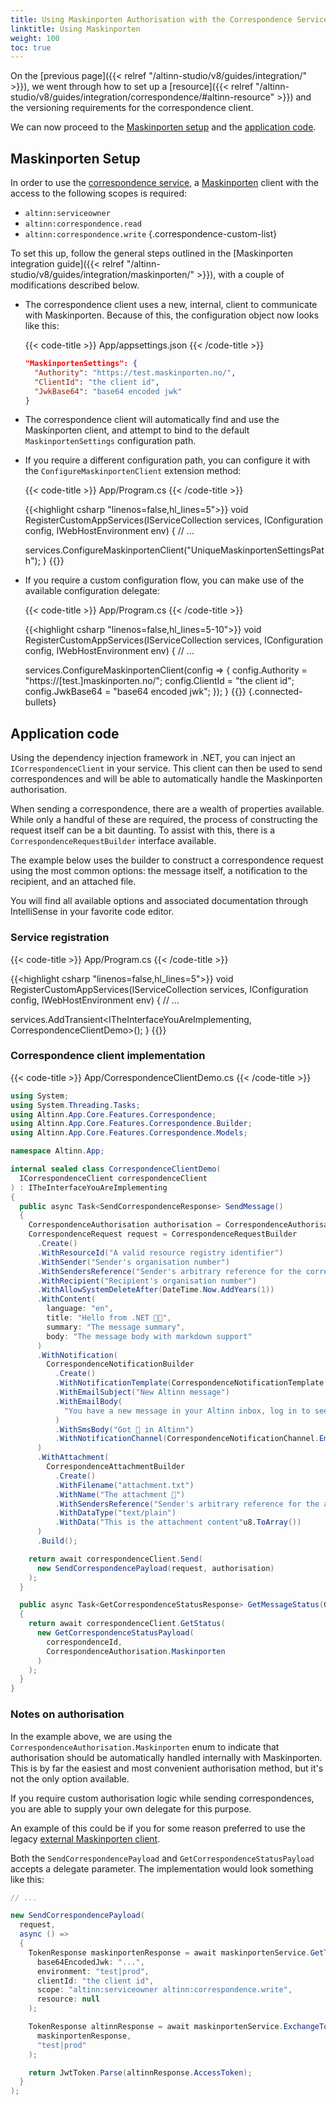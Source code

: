 ```yaml
---
title: Using Maskinporten Authorisation with the Correspondence Service
linktitle: Using Maskinporten
weight: 100
toc: true
---
```


On the [previous page]({{< relref "/altinn-studio/v8/guides/integration/" >}}), we went through how to set up a [resource]({{< relref "/altinn-studio/v8/guides/integration/correspondence/#altinn-resource" >}}) and the versioning requirements
for the correspondence client.

We can now proceed to the [Maskinporten setup](#maskinporten-setup) and the [application code](#application-code).

## Maskinporten Setup

In order to use the [correspondence service](/en/correspondence/), a [Maskinporten](/en/authorization/getting-started/authentication/maskinporten/) client with the access to the following scopes is required:

- `altinn:serviceowner`
- `altinn:correspondence.read`
- `altinn:correspondence.write`
{.correspondence-custom-list}

To set this up, follow the general steps outlined in the [Maskinporten integration guide]({{< relref "/altinn-studio/v8/guides/integration/maskinporten/" >}}), with a couple of modifications described below.

- The correspondence client uses a new, internal, client to communicate with Maskinporten. Because of this, the configuration object now looks like this:

  {{< code-title >}}
  App/appsettings.json
  {{< /code-title >}}

  ```json
  "MaskinportenSettings": {
    "Authority": "https://test.maskinporten.no/",
    "ClientId": "the client id",
    "JwkBase64": "base64 encoded jwk"
  }
  ```

- The correspondence client will automatically find and use the Maskinporten client, and attempt to bind to the default
  `MaskinportenSettings` configuration path.
- If you require a different configuration path, you can configure it with the `ConfigureMaskinportenClient` extension method:

  {{< code-title >}}
  App/Program.cs
  {{< /code-title >}}

  {{<highlight csharp "linenos=false,hl_lines=5">}}
  void RegisterCustomAppServices(IServiceCollection services, IConfiguration config, IWebHostEnvironment env)
  {
    // ...

    services.ConfigureMaskinportenClient("UniqueMaskinportenSettingsPath");
  }
  {{</highlight>}}

- If you require a custom configuration flow, you can make use of the available configuration delegate:

  {{< code-title >}}
  App/Program.cs
  {{< /code-title >}}

  {{<highlight csharp "linenos=false,hl_lines=5-10">}}
  void RegisterCustomAppServices(IServiceCollection services, IConfiguration config, IWebHostEnvironment env)
  {
    // ...

    services.ConfigureMaskinportenClient(config =>
    {
      config.Authority = "https://[test.]maskinporten.no/";
      config.ClientId = "the client id";
      config.JwkBase64 = "base64 encoded jwk";
    });
  }
  {{</highlight>}}
{.connected-bullets}

## Application code

Using the dependency injection framework in .NET, you can inject an `ICorrespondenceClient` in your service.
This client can then be used to send correspondences and will be able to automatically handle the Maskinporten authorisation.

When sending a correspondence, there are a wealth of properties available. While only a handful of these are required,
the process of constructing the request itself can be a bit daunting. To assist with this, there is a
`CorrespondenceRequestBuilder` interface available.

The example below uses the builder to construct a correspondence request using the most common options: the message itself,
a notification to the recipient, and an attached file.

You will find all available options and associated documentation through IntelliSense in your favorite code editor.

### Service registration

{{< code-title >}}
App/Program.cs
{{< /code-title >}}

{{<highlight csharp "linenos=false,hl_lines=5">}}
void RegisterCustomAppServices(IServiceCollection services, IConfiguration config, IWebHostEnvironment env)
{
  // ...

  services.AddTransient<ITheInterfaceYouAreImplementing, CorrespondenceClientDemo>();
}
{{</highlight>}}

### Correspondence client implementation

{{< code-title >}}
App/CorrespondenceClientDemo.cs
{{< /code-title >}}

```cs
using System;
using System.Threading.Tasks;
using Altinn.App.Core.Features.Correspondence;
using Altinn.App.Core.Features.Correspondence.Builder;
using Altinn.App.Core.Features.Correspondence.Models;

namespace Altinn.App;

internal sealed class CorrespondenceClientDemo(
  ICorrespondenceClient correspondenceClient
) : ITheInterfaceYouAreImplementing
{
  public async Task<SendCorrespondenceResponse> SendMessage()
  {
    CorrespondenceAuthorisation authorisation = CorrespondenceAuthorisation.Maskinporten;
    CorrespondenceRequest request = CorrespondenceRequestBuilder
      .Create()
      .WithResourceId("A valid resource registry identifier")
      .WithSender("Sender's organisation number")
      .WithSendersReference("Sender's arbitrary reference for the correspondence")
      .WithRecipient("Recipient's organisation number")
      .WithAllowSystemDeleteAfter(DateTime.Now.AddYears(1))
      .WithContent(
        language: "en",
        title: "Hello from .NET 👋🏻",
        summary: "The message summary",
        body: "The message body with markdown support"
      )
      .WithNotification(
        CorrespondenceNotificationBuilder
          .Create()
          .WithNotificationTemplate(CorrespondenceNotificationTemplate.CustomMessage)
          .WithEmailSubject("New Altinn message")
          .WithEmailBody(
            "You have a new message in your Altinn inbox, log in to see what's new."
          )
          .WithSmsBody("Got 📨 in Altinn")
          .WithNotificationChannel(CorrespondenceNotificationChannel.EmailPreferred)
      )
      .WithAttachment(
        CorrespondenceAttachmentBuilder
          .Create()
          .WithFilename("attachment.txt")
          .WithName("The attachment 📎")
          .WithSendersReference("Sender's arbitrary reference for the attachment")
          .WithDataType("text/plain")
          .WithData("This is the attachment content"u8.ToArray())
      )
      .Build();

    return await correspondenceClient.Send(
      new SendCorrespondencePayload(request, authorisation)
    );
  }

  public async Task<GetCorrespondenceStatusResponse> GetMessageStatus(Guid correspondenceId)
  {
    return await correspondenceClient.GetStatus(
      new GetCorrespondenceStatusPayload(
        correspondenceId,
        CorrespondenceAuthorisation.Maskinporten
      )
    );
  }
}
```

### Notes on authorisation

In the example above, we are using the `CorrespondenceAuthorisation.Maskinporten` enum to indicate that authorisation should
be automatically handled internally with Maskinporten. This is by far the easiest and most convenient authorisation method, but
it's not the only option available.

If you require custom authorisation logic while sending correspondences, you are able to supply your own delegate for this purpose.

An example of this could be if you for some reason preferred to use the legacy [external Maskinporten client](https://github.com/Altinn/altinn-apiclient-maskinporten).

Both the `SendCorrespondencePayload` and `GetCorrespondenceStatusPayload` accepts a delegate parameter. The implementation would look something like this:

```cs
// ...

new SendCorrespondencePayload(
  request,
  async () =>
  {
    TokenResponse maskinportenResponse = await maskinportenService.GetToken(
      base64EncodedJwk: "...",
      environment: "test|prod",
      clientId: "the client id",
      scope: "altinn:serviceowner altinn:correspondence.write",
      resource: null
    );

    TokenResponse altinnResponse = await maskinportenService.ExchangeToAltinnToken(
      maskinportenResponse,
      "test|prod"
    );

    return JwtToken.Parse(altinnResponse.AccessToken);
  }
);
```
